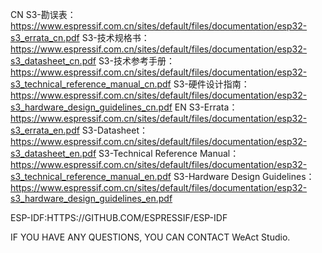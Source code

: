 CN
S3-勘误表：https://www.espressif.com.cn/sites/default/files/documentation/esp32-s3_errata_cn.pdf
S3-技术规格书：https://www.espressif.com.cn/sites/default/files/documentation/esp32-s3_datasheet_cn.pdf
S3-技术参考手册：https://www.espressif.com.cn/sites/default/files/documentation/esp32-s3_technical_reference_manual_cn.pdf
S3-硬件设计指南：https://www.espressif.com.cn/sites/default/files/documentation/esp32-s3_hardware_design_guidelines_cn.pdf
EN
S3-Errata：https://www.espressif.com.cn/sites/default/files/documentation/esp32-s3_errata_en.pdf
S3-Datasheet：https://www.espressif.com.cn/sites/default/files/documentation/esp32-s3_datasheet_en.pdf
S3-Technical Reference Manual：https://www.espressif.com.cn/sites/default/files/documentation/esp32-s3_technical_reference_manual_en.pdf
S3-Hardware Design Guidelines：https://www.espressif.com.cn/sites/default/files/documentation/esp32-s3_hardware_design_guidelines_en.pdf

ESP-IDF:HTTPS://GITHUB.COM/ESPRESSIF/ESP-IDF

IF YOU HAVE ANY QUESTIONS, YOU CAN CONTACT WeAct Studio.
